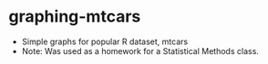 # graphing-mtcars
- Simple graphs for popular R dataset, mtcars
- Note: Was used as a homework for a Statistical Methods class.
